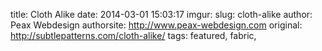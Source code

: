 title: Cloth Alike
date: 2014-03-01 15:03:17
imgur: 
slug: cloth-alike
author: Peax Webdesign
authorsite: http://www.peax-webdesign.com
original: http://subtlepatterns.com/cloth-alike/
tags: featured, fabric,
